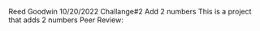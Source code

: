 Reed Goodwin 
10/20/2022
Challange#2 Add 2 numbers
This is a project that adds 2 numbers
Peer Review:
